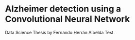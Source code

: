 # Alzheimer detection using a Convolutional Neural Network
Data Science Thesis by Fernando Herrán Albelda
Test
